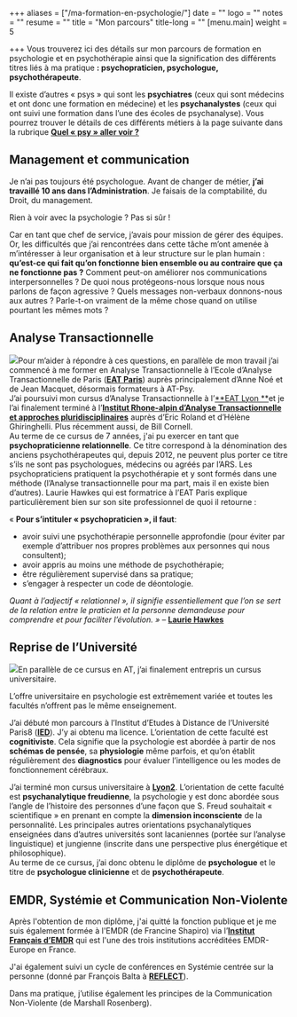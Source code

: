 +++
aliases = ["/ma-formation-en-psychologie/"]
date = ""
logo = ""
notes = ""
resume = ""
title = "Mon parcours"
title-long = ""
[menu.main]
weight = 5

+++
Vous trouverez ici des détails sur mon parcours de formation en psychologie et en psychothérapie ainsi que la signification des différents titres liés à ma pratique **: psychopraticien, psychologue, psychothérapeute**.

Il existe d’autres « psys » qui sont les **psychiatres** (ceux qui sont médecins et ont donc une formation en médecine) et les **psychanalystes** (ceux qui ont suivi une formation dans l’une des écoles de psychanalyse). Vous pourrez trouver le détails de ces différents métiers à la page suivante dans la rubrique [**Quel « psy » aller voir ?**](https://ct-psy.com/accueil/la-psychotherapie-pour-qui-pour-quoi/)

## Management et communication

Je n’ai pas toujours été psychologue. Avant de changer de métier, **j’ai travaillé 10 ans dans l’Administration**. Je faisais de la comptabilité, du Droit, du management.

Rien à voir avec la psychologie ? Pas si sûr !

Car en tant que chef de service, j’avais pour mission de gérer des équipes. Or, les difficultés que j’ai rencontrées dans cette tâche m’ont amenée à m’intéresser à leur organisation et à leur structure sur le plan humain : **qu’est-ce qui fait qu’on fonctionne bien ensemble ou au contraire que ça ne fonctionne pas ?** Comment peut-on améliorer nos communications interpersonnelles ? De quoi nous protégeons-nous lorsque nous nous parlons de façon agressive ? Quels messages non-verbaux donnons-nous aux autres ? Parle-t-on vraiment de la même chose quand on utilise pourtant les mêmes mots ?

## Analyse Transactionnelle

![](https://ct-psy.com/wp-content/uploads/2017/08/pexels-photo-486841-300x200.jpeg)Pour m’aider à répondre à ces questions, en parallèle de mon travail j’ai commencé à me former en Analyse Transactionnelle à l’Ecole d’Analyse Transactionnelle de Paris ([**EAT Paris**](https://www.eat-paris.net/)) auprès principalement d’Anne Noé et de Jean Macquet, désormais formateurs à AT-Psy.  
J’ai poursuivi mon cursus d’Analyse Transactionnelle à l’[**EAT Lyon **](https://www.eat-lyon.fr/)et je l’ai finalement terminé à l’[**Institut Rhone-alpin d’Analyse Transactionnelle et approches pluridisciplinaires**](httpss://www.institut-rhonalpin-at.fr/formations/) auprès d’Eric Roland et d’Hélène Ghiringhelli. Plus récemment aussi, de Bill Cornell.  
Au terme de ce cursus de 7 années, j'ai pu exercer en tant que **psychopraticienne relationnelle**. Ce titre correspond à la dénomination des anciens psychothérapeutes qui, depuis 2012, ne peuvent plus porter ce titre s’ils ne sont pas psychologues, médecins ou agréés par l’ARS. Les psychopraticiens pratiquent la psychothérapie et y sont formés dans une méthode (l’Analyse transactionnelle pour ma part, mais il en existe bien d’autres). Laurie Hawkes qui est formatrice à l’EAT Paris explique particulièrement bien sur son site professionnel de quoi il retourne :

« **Pour s’intituler « psychopraticien », il faut**:

* avoir suivi une psychothérapie personnelle approfondie (pour éviter par exemple d’attribuer nos propres problèmes aux personnes qui nous consultent);
* avoir appris au moins une méthode de psychothérapie;
* être régulièrement supervisé dans sa pratique;
* s’engager à respecter un code de déontologie.

_Quant à l’adjectif « relationnel », il signifie essentiellement que l’on se sert de la relation entre le praticien et la personne demandeuse pour comprendre et pour faciliter l’évolution. » –_ [**Laurie Hawkes**](https://www.lauriehawkes.com/)

## Reprise de l’Université

![](https://ct-psy.com/wp-content/uploads/2017/08/pexels-photo-269810-300x225.jpeg)En parallèle de ce cursus en AT, j’ai finalement entrepris un cursus universitaire.

L’offre universitaire en psychologie est extrêmement variée et toutes les facultés n’offrent pas le même enseignement.

J’ai débuté mon parcours à l’Institut d’Etudes à Distance de l’Université Paris8 ([**IED**](httpss://iedparis8.net/)). J’y ai obtenu ma licence. L’orientation de cette faculté est **cognitiviste**. Cela signifie que la psychologie est abordée à partir de nos **schémas de pensée**, sa **physiologie** même parfois, et qu’on établit régulièrement des **diagnostics** pour évaluer l’intelligence ou les modes de fonctionnement cérébraux.

J’ai terminé mon cursus universitaire à [**Lyon2**](https://www.univ-lyon2.fr/). L’orientation de cette faculté est **psychanalytique freudienne**, la psychologie y est donc abordée sous l’angle de l’histoire des personnes d’une façon que S. Freud souhaitait « scientifique » en prenant en compte la **dimension inconsciente** de la personnalité. Les principales autres orientations psychanalytiques enseignées dans d’autres universités sont lacaniennes (portée sur l’analyse linguistique) et jungienne (inscrite dans une perspective plus énergétique et philosophique).  
Au terme de ce cursus, j’ai donc obtenu le diplôme de **psychologue** et le titre de **psychologue clinicienne** et de **psychothérapeute**.

## EMDR, Systémie et Communication Non-Violente

Après l'obtention de mon diplôme, j'ai quitté la fonction publique et je me suis également formée à l'EMDR (de Francine Shapiro) via l’[**Institut Français d’EMDR**](https://www.emdr-france.org/) qui est l'une des trois institutions accréditées EMDR-Europe en France. 

J'ai également suivi un cycle de conférences en Systémie centrée sur la personne (donné par François Balta à [**REFLECT**](httpss://reflect-lyon.org/)). 

Dans ma pratique, j’utilise également les principes de la Communication Non-Violente (de Marshall Rosenberg).